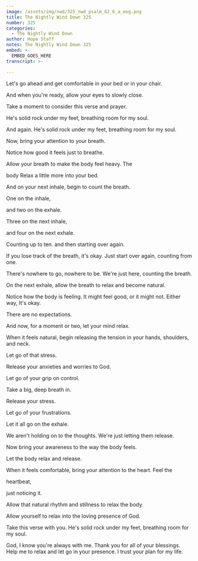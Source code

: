 ```yaml
---
image: /assets/img/nwd/325_nwd_psalm_62_6_a_msg.png
title: The Nightly Wind Down 325
number: 325
categories:
  - The Nightly Wind Down
author: Hope Staff
notes: The Nightly Wind Down 325
embed: >-
  EMBED_GOES_HERE
transcript: >-
  
---
```

Let's go ahead and get comfortable in your bed or in your chair.

And when you're ready, allow your eyes to slowly close.

Take a moment to consider this verse and prayer.

He's solid rock under my feet, breathing room for my soul.

And again. He's solid rock under my feet, breathing room for my soul.

Now, bring your attention to your breath.

Notice how good it feels just to breathe.

Allow your breath to make the body feel heavy. The

body Relax a little more into your bed.

And on your next inhale, begin to count the breath.

One on the inhale,

and two on the exhale.

Three on the next inhale,

and four on the next exhale.

Counting up to ten. and then starting over again.

If you lose track of the breath, it's okay. Just start over again, counting from one.

There's nowhere to go, nowhere to be. We're just here, counting the breath.

On the next exhale, allow the breath to relax and become natural.

Notice how the body is feeling. It might feel good, or it might not. Either way, It's okay.

There are no expectations.

And now, for a moment or two, let your mind relax.

When it feels natural, begin releasing the tension in your hands, shoulders, and neck.

Let go of that stress.

Release your anxieties and worries to God.

Let go of your grip on control.

Take a big, deep breath in.

Release your stress.

Let go of your frustrations.

Let it all go on the exhale.

We aren't holding on to the thoughts. We're just letting them release.

Now bring your awareness to the way the body feels.

Let the body relax and release.

When it feels comfortable, bring your attention to the heart. Feel the

heartbeat,

just noticing it.

Allow that natural rhythm and stillness to relax the body.

Allow yourself to relax into the loving presence of God.

Take this verse with you. He's solid rock under my feet, breathing room for my soul.

God, I know you're always with me. Thank you for all of your blessings. Help me to relax and let go in your presence. I trust your plan for my life.

